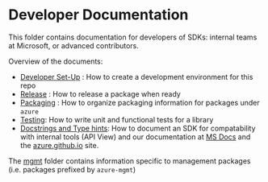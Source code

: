 # Developer Documentation

This folder contains documentation for developers of SDKs: internal teams at Microsoft, or advanced contributors.

Overview of the documents:
- [Developer Set-Up](https://github.com/Azure/azure-sdk-for-python/blob/main/doc/dev/dev_setup.md) : How to create a development environment for this repo
- [Release](https://github.com/Azure/azure-sdk-for-python/blob/main/doc/dev/release.md) : How to release a package when ready
- [Packaging](https://github.com/Azure/azure-sdk-for-python/blob/main/doc/dev/packaging.md) : How to organize packaging information for packages under `azure`
- [Testing](https://github.com/Azure/azure-sdk-for-python/blob/main/doc/dev/tests.md): How to write unit and functional tests for a library
- [Docstrings and Type hints](https://github.com/Azure/azure-sdk-for-python/blob/main/doc/dev/docstring_typehint.md): How to document an SDK for compatability with internal tools (API View) and our documentation at [MS Docs][ms_docs] and the [azure.github.io][azure_github_io] site.

The [mgmt](https://github.com/Azure/azure-sdk-for-python/blob/main/doc/dev/mgmt) folder contains information specific to management packages (i.e. packages prefixed by `azure-mgmt`)

<!-- links -->
[ms_docs]: https://docs.microsoft.com/python/api/overview/azure/appconfiguration-readme?view=azure-python
[azure_github_io]: https://azure.github.io/azure-sdk-for-python/
